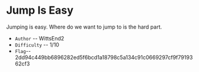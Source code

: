 # Jump Is Easy

Jumping is easy. Where do we want to jump to is the hard part. 

- `Author` -- WittsEnd2
- `Difficulty` -- 1/10
- `Flag`-- 2dd94c449bb6896282ed5f6bcd1a18798c5a134c91c0669297cf9f7919362cf3